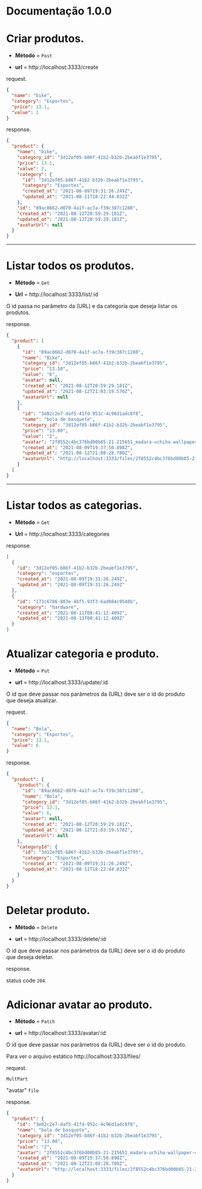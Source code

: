 # Documentação 1.0.0

# Criar produtos.

- **Método** = `Post`

- **url** = http://localhost:3333/create

request.

```json
{
  "name": "bike",
  "category": "Esportes",
  "price": 13.1,
  "value": 2
}
```

response.

```json
{
  "product": {
    "name": "bike",
    "category_id": "3d12ef05-b86f-41b2-b32b-2beabf1e3795",
    "price": 13.1,
    "value": 2,
    "category": {
      "id": "3d12ef05-b86f-41b2-b32b-2beabf1e3795",
      "category": "Esportes",
      "created_at": "2021-08-09T19:31:26.249Z",
      "updated_at": "2021-08-11T18:22:44.032Z"
    },
    "id": "89ac8662-d070-4a1f-ac7a-f39c387c1280",
    "created_at": "2021-08-12T20:59:29.181Z",
    "updated_at": "2021-08-12T20:59:29.181Z",
    "avatarUrl": null
  }
}
```

---

# Listar todos os produtos.

- **Método** = `Get`

- **Url** = http://localhost:3333/list/:id

O id passa no parâmetro da (URL) e da categoria que deseja listar os produtos.

response.

```json
{
  "product": [
    {
      "id": "89ac8662-d070-4a1f-ac7a-f39c387c1280",
      "name": "Bike",
      "category_id": "3d12ef05-b86f-41b2-b32b-2beabf1e3795",
      "price": "13.10",
      "value": "6",
      "avatar": null,
      "created_at": "2021-08-12T20:59:29.181Z",
      "updated_at": "2021-08-12T21:03:19.570Z",
      "avatarUrl": null
    },
    {
      "id": "3e02c2e7-daf5-41fd-951c-4c96d1adc8f8",
      "name": "bola de basquete",
      "category_id": "3d12ef05-b86f-41b2-b32b-2beabf1e3795",
      "price": "13.00",
      "value": "2",
      "avatar": "2f8552c4bc376bd00b85-21-215651_madara-uchiha-wallpaper-4k.jpg",
      "created_at": "2021-08-09T19:37:50.898Z",
      "updated_at": "2021-08-12T21:08:28.780Z",
      "avatarUrl": "http://localhost:3333/files/2f8552c4bc376bd00b85-21-215651_madara-uchiha-wallpaper-4k.jpg"
    }
  ]
}
```

---

# Listar todos as categorias.

- **Método** = `Get`

- **Url** = http://localhost:3333/categories

response.

```json
[
  {
    "id": "3d12ef05-b86f-41b2-b32b-2beabf1e3795",
    "category": "esportes",
    "created_at": "2021-08-09T19:31:26.249Z",
    "updated_at": "2021-08-09T19:31:26.249Z"
  },
  {
    "id": "173c6786-803e-4bf5-93f3-6ad804c9548b",
    "category": "hardware",
    "created_at": "2021-08-11T00:41:12.409Z",
    "updated_at": "2021-08-11T00:41:12.409Z"
  }
]
```

# Atualizar categoria e produto.

- **Método** = `Put`

- **url** = http://localhost:3333/update/:id

O id que deve passar nos parâmetros da (URL) deve ser o id do produto que deseja atualizar.

request.

```json
{
  "name": "Bola",
  "category": "Esportes",
  "price": 13.1,
  "value": 6
}
```

response.

```json
{
  "product": {
    "product": {
      "id": "89ac8662-d070-4a1f-ac7a-f39c387c1280",
      "name": "Bola",
      "category_id": "3d12ef05-b86f-41b2-b32b-2beabf1e3795",
      "price": 13.1,
      "value": 6,
      "avatar": null,
      "created_at": "2021-08-12T20:59:29.181Z",
      "updated_at": "2021-08-12T21:03:19.570Z",
      "avatarUrl": null
    },
    "categoryId": {
      "id": "3d12ef05-b86f-41b2-b32b-2beabf1e3795",
      "category": "Esportes",
      "created_at": "2021-08-09T19:31:26.249Z",
      "updated_at": "2021-08-11T18:22:44.032Z"
    }
  }
}
```

# Deletar produto.

- **Método** = `Delete`

- **url** = http://localhost:3333/delete/:id

O id que deve passar nos parâmetros da (URL) deve ser o id do produto que deseja deletar.

response.

status code `204`.

# Adicionar avatar ao produto.

- **Método** = `Patch`

- **url** = http://localhost:3333/avatar/:id

O id que deve passar nos parâmetros da (URL) deve ser o id do produto.

Para ver o arquivo estático http://localhost:3333/files/

request.

`MultPart`

"avatar" `file`

response.

```json
{
  "product": {
    "id": "3e02c2e7-daf5-41fd-951c-4c96d1adc8f8",
    "name": "bola de basquete",
    "category_id": "3d12ef05-b86f-41b2-b32b-2beabf1e3795",
    "price": "13.00",
    "value": "2",
    "avatar": "2f8552c4bc376bd00b85-21-215651_madara-uchiha-wallpaper-4k.jpg",
    "created_at": "2021-08-09T19:37:50.898Z",
    "updated_at": "2021-08-12T21:08:28.780Z",
    "avatarUrl": "http://localhost:3333/files/2f8552c4bc376bd00b85-21-215651_madara-uchiha-wallpaper-4k.jpg"
  }
}
```
